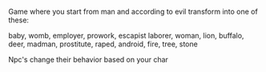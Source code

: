 Game where you start from man and according to evil transform into one of these:

baby, womb, employer, prowork, escapist laborer, woman, lion, buffalo, deer, madman, prostitute, raped, android, fire, tree, stone

Npc's change their behavior based on your char